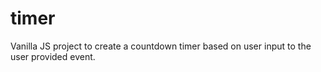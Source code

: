 # timer
Vanilla JS project to create a countdown timer based on user input to the user provided event.
